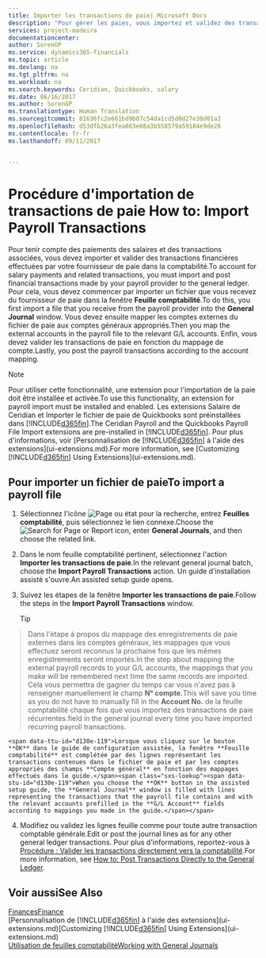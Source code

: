 ```yaml
---
title: Importer les transactions de paie| Microsoft Docs
description: "Pour gérer les paies, vous importez et validez des transactions financières de votre fournisseur de paie dans la comptabilité, en utilisant une extension de paie telle que Ceridian ou Quickbooks."
services: project-madeira
documentationcenter: 
author: SorenGP
ms.service: dynamics365-financials
ms.topic: article
ms.devlang: na
ms.tgt_pltfrm: na
ms.workload: na
ms.search.keywords: Ceridian, Quickbooks, salary
ms.date: 06/16/2017
ms.author: SorenGP
ms.translationtype: Human Translation
ms.sourcegitcommit: 81636fc2e661bd9b07c54da1cd5d0d27e30d01a2
ms.openlocfilehash: d53dfb26a3fea663e68a3b558579a59184e9de26
ms.contentlocale: fr-fr
ms.lasthandoff: 09/11/2017


---
```

# <a name="how-to-import-payroll-transactions"></a><span data-ttu-id="d130e-103">Procédure d'importation de transactions de paie </span><span class="sxs-lookup"><span data-stu-id="d130e-103">How to: Import Payroll Transactions</span></span>
<span data-ttu-id="d130e-104">Pour tenir compte des paiements des salaires et des transactions associées, vous devez importer et valider des transactions financières effectuées par votre fournisseur de paie dans la comptabilité.</span><span class="sxs-lookup"><span data-stu-id="d130e-104">To account for salary payments and related transactions, you must import and post financial transactions made by your payroll provider to the general ledger.</span></span> <span data-ttu-id="d130e-105">Pour cela, vous devez commencer par importer un fichier que vous recevez du fournisseur de paie dans la fenêtre **Feuille comptabilité**.</span><span class="sxs-lookup"><span data-stu-id="d130e-105">To do this, you first import a file that you receive from the payroll provider into the **General Journal** window.</span></span> <span data-ttu-id="d130e-106">Vous devez ensuite mapper les comptes externes du fichier de paie aux comptes généraux appropriés.</span><span class="sxs-lookup"><span data-stu-id="d130e-106">Then you map the external accounts in the payroll file to the relevant G/L accounts.</span></span> <span data-ttu-id="d130e-107">Enfin, vous devez valider les transactions de paie en fonction du mappage de compte.</span><span class="sxs-lookup"><span data-stu-id="d130e-107">Lastly, you post the payroll transactions according to the account mapping.</span></span>

> [!NOTE]  
>   <span data-ttu-id="d130e-108">Pour utiliser cette fonctionnalité, une extension pour l'importation de la paie doit être installée et activée.</span><span class="sxs-lookup"><span data-stu-id="d130e-108">To use this functionality, an extension for payroll import must be installed and enabled.</span></span> <span data-ttu-id="d130e-109">Les extensions Salaire de Ceridian et Importer le fichier de paie de Quickbooks sont préinstallées dans [!INCLUDE[d365fin](includes/d365fin_md.md)].</span><span class="sxs-lookup"><span data-stu-id="d130e-109">The Ceridian Payroll and the Quickbooks Payroll File Import extensions are pre-installed in [!INCLUDE[d365fin](includes/d365fin_md.md)].</span></span> <span data-ttu-id="d130e-110">Pour plus d'informations, voir [Personnalisation de [!INCLUDE[d365fin](includes/d365fin_md.md)] à l'aide des extensions](ui-extensions.md).</span><span class="sxs-lookup"><span data-stu-id="d130e-110">For more information, see [Customizing [!INCLUDE[d365fin](includes/d365fin_md.md)] Using Extensions](ui-extensions.md).</span></span>

## <a name="to-import-a-payroll-file"></a><span data-ttu-id="d130e-111">Pour importer un fichier de paie</span><span class="sxs-lookup"><span data-stu-id="d130e-111">To import a payroll file</span></span>
1. <span data-ttu-id="d130e-112">Sélectionnez l'icône ![Page ou état pour la recherche](media/ui-search/search_small.png "Page ou état pour la recherche"), entrez **Feuilles comptabilité**, puis sélectionnez le lien connexe.</span><span class="sxs-lookup"><span data-stu-id="d130e-112">Choose the ![Search for Page or Report](media/ui-search/search_small.png "Search for Page or Report icon") icon, enter **General Journals**, and then choose the related link.</span></span>
2. <span data-ttu-id="d130e-113">Dans le nom feuille comptabilité pertinent, sélectionnez l'action **Importer les transactions de paie**.</span><span class="sxs-lookup"><span data-stu-id="d130e-113">In the relevant general journal batch, choose the **Import Payroll Transactions** action.</span></span> <span data-ttu-id="d130e-114">Un guide d'installation assisté s'ouvre.</span><span class="sxs-lookup"><span data-stu-id="d130e-114">An assisted setup guide opens.</span></span>
3. <span data-ttu-id="d130e-115">Suivez les étapes de la fenêtre **Importer les transactions de paie**.</span><span class="sxs-lookup"><span data-stu-id="d130e-115">Follow the steps in the **Import Payroll Transactions** window.</span></span>

    > [!TIP]  
>   <span data-ttu-id="d130e-116">Dans l'étape à propos du mappage des enregistrements de paie externes dans les comptes généraux, les mappages que vous effectuez seront reconnus la prochaine fois que les mêmes enregistrements seront importés.</span><span class="sxs-lookup"><span data-stu-id="d130e-116">In the step about mapping the external payroll records to your G/L accounts, the mappings that you make will be remembered next time the same records are imported.</span></span> <span data-ttu-id="d130e-117">Cela vous permettra de gagner du temps car vous n'avez pas à renseigner manuellement le champ **N° compte.**</span><span class="sxs-lookup"><span data-stu-id="d130e-117">This will save you time as you do not have to manually fill in the **Account No.**</span></span> <span data-ttu-id="d130e-118">de la feuille comptabilité chaque fois que vous importez des transactions de paie récurrentes.</span><span class="sxs-lookup"><span data-stu-id="d130e-118">field in the general journal every time you have imported recurring payroll transactions.</span></span>   

    <span data-ttu-id="d130e-119">Lorsque vous cliquez sur le bouton **OK** dans le guide de configuration assistée, la fenêtre **Feuille comptabilité** est complétée par des lignes représentant les transactions contenues dans le fichier de paie et par les comptes appropriés des champs **Compte général** en fonction des mappages effectués dans le guide.</span><span class="sxs-lookup"><span data-stu-id="d130e-119">When you choose the **OK** button in the assisted setup guide, the **General Journal** window is filled with lines representing the transactions that the payroll file contains and with the relevant accounts prefilled in the **G/L Account** fields according to mappings you made in the guide.</span></span>
4. <span data-ttu-id="d130e-120">Modifiez ou validez les lignes feuille comme pour toute autre transaction comptable générale.</span><span class="sxs-lookup"><span data-stu-id="d130e-120">Edit or post the journal lines as for any other general ledger transactions.</span></span> <span data-ttu-id="d130e-121">Pour plus d'informations, reportez-vous à [Procédure : Valider les transactions directement vers la comptabilité](finance-how-post-transactions-directly.md).</span><span class="sxs-lookup"><span data-stu-id="d130e-121">For more information, see [How to: Post Transactions Directly to the General Ledger](finance-how-post-transactions-directly.md).</span></span>   

## <a name="see-also"></a><span data-ttu-id="d130e-122">Voir aussi</span><span class="sxs-lookup"><span data-stu-id="d130e-122">See Also</span></span>
[<span data-ttu-id="d130e-123">Finances</span><span class="sxs-lookup"><span data-stu-id="d130e-123">Finance</span></span>](finance.md)  
<span data-ttu-id="d130e-124">[Personnalisation de [!INCLUDE[d365fin](includes/d365fin_md.md)] à l'aide des extensions](ui-extensions.md)</span><span class="sxs-lookup"><span data-stu-id="d130e-124">[Customizing [!INCLUDE[d365fin](includes/d365fin_md.md)] Using Extensions](ui-extensions.md)</span></span>  
[<span data-ttu-id="d130e-125">Utilisation de feuilles comptabilité</span><span class="sxs-lookup"><span data-stu-id="d130e-125">Working with General Journals</span></span>](ui-work-general-journals.md)  

